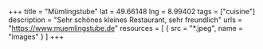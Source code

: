 +++
title = "Mümlingstube"
lat = 49.66148
lng = 8.99402
tags = ["cuisine"]
description = "Sehr schönes kleines Restaurant, sehr freundlich"
urls = "https://www.muemlingstube.de"
resources = [
    { src = "*.jpeg", name = "images" }
]
+++